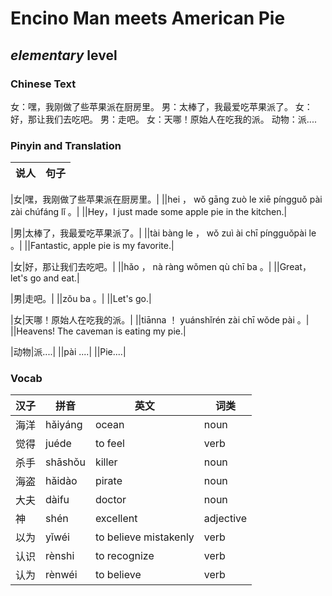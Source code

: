 # Encino Man meets American Pie
## *elementary* level

### Chinese Text
女：嘿，我刚做了些苹果派在厨房里。
男：太棒了，我最爱吃苹果派了。
女：好，那让我们去吃吧。
男：走吧。
女：天哪！原始人在吃我的派。
动物：派....

### Pinyin and Translation
|说人|句子|
|----|----|

|女|嘿，我刚做了些苹果派在厨房里。|
||hei ， wǒ gāng zuò le xiē píngguǒ pài zài chúfáng lǐ 。|
||Hey，I just made some apple pie in the kitchen.|

|男|太棒了，我最爱吃苹果派了。|
||tài bàng le ， wǒ zuì ài chī píngguǒpài le 。|
||Fantastic, apple pie is my favorite.|

|女|好，那让我们去吃吧。|
||hǎo ， nà ràng wǒmen qù chī ba 。|
||Great，let's go and eat.|

|男|走吧。|
||zǒu ba 。|
||Let's go.|

|女|天哪！原始人在吃我的派。|
||tiānna ！ yuánshǐrén zài chī wǒde pài 。|
||Heavens! The caveman is eating my pie.|

|动物|派....|
||pài ....|
||Pie....|
### Vocab
|汉子|拼音|英文|词类|
|----|----|----|----|
|海洋|hǎiyáng|ocean|noun|
|觉得|juéde|to feel|verb|
|杀手|shāshǒu|killer|noun|
|海盗|hǎidào|pirate|noun|
|大夫|dàifu|doctor|noun|
|神|shén|excellent|adjective|
|以为|yǐwéi|to believe mistakenly|verb|
|认识|rènshi|to recognize|verb|
|认为|rènwéi|to believe|verb|